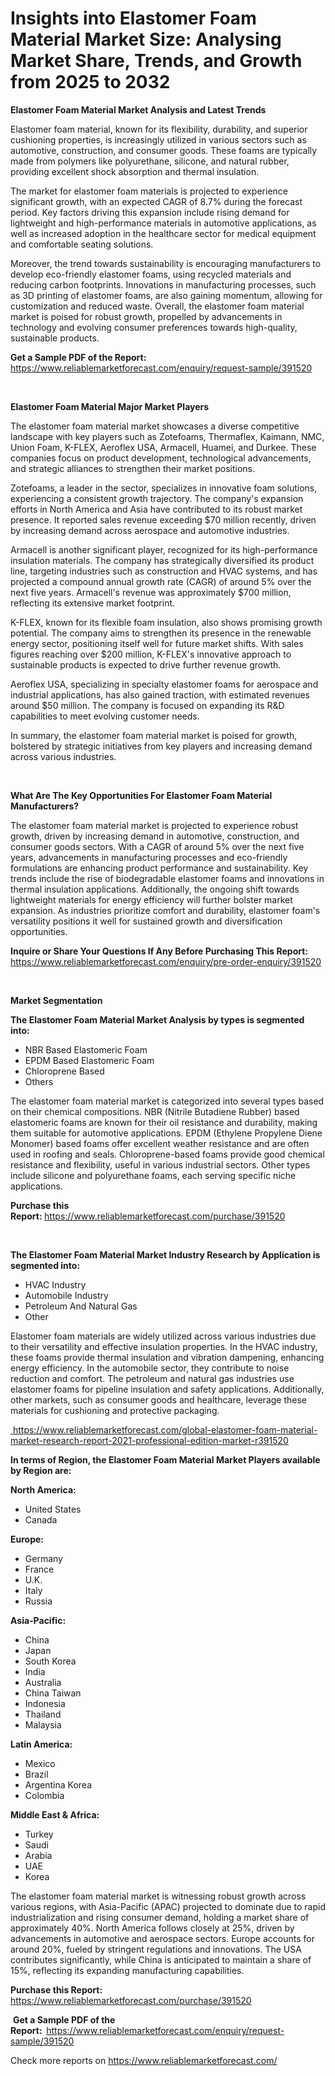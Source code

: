 <p><h1>Insights into Elastomer Foam Material Market Size: Analysing Market Share, Trends, and Growth from 2025 to 2032</h1></p><p><strong>Elastomer Foam Material Market Analysis and Latest Trends</strong></p>
<p><p>Elastomer foam material, known for its flexibility, durability, and superior cushioning properties, is increasingly utilized in various sectors such as automotive, construction, and consumer goods. These foams are typically made from polymers like polyurethane, silicone, and natural rubber, providing excellent shock absorption and thermal insulation. </p><p>The market for elastomer foam materials is projected to experience significant growth, with an expected CAGR of 8.7% during the forecast period. Key factors driving this expansion include rising demand for lightweight and high-performance materials in automotive applications, as well as increased adoption in the healthcare sector for medical equipment and comfortable seating solutions. </p><p>Moreover, the trend towards sustainability is encouraging manufacturers to develop eco-friendly elastomer foams, using recycled materials and reducing carbon footprints. Innovations in manufacturing processes, such as 3D printing of elastomer foams, are also gaining momentum, allowing for customization and reduced waste. Overall, the elastomer foam material market is poised for robust growth, propelled by advancements in technology and evolving consumer preferences towards high-quality, sustainable products.</p></p>
<p><strong>Get a Sample PDF of the Report:&nbsp;</strong> <a href="https://www.reliablemarketforecast.com/enquiry/request-sample/391520?utm_campaign=1950&utm_medium=2&utm_source=Github&utm_content=ia&utm_term=16012025&utm_id=elastomer-foam-material">https://www.reliablemarketforecast.com/enquiry/request-sample/391520</a></p>
<p>&nbsp;</p>
<p><strong>Elastomer Foam Material Major Market Players</strong></p>
<p><p>The elastomer foam material market showcases a diverse competitive landscape with key players such as Zotefoams, Thermaflex, Kaimann, NMC, Union Foam, K-FLEX, Aeroflex USA, Armacell, Huamei, and Durkee. These companies focus on product development, technological advancements, and strategic alliances to strengthen their market positions.</p><p>Zotefoams, a leader in the sector, specializes in innovative foam solutions, experiencing a consistent growth trajectory. The company's expansion efforts in North America and Asia have contributed to its robust market presence. It reported sales revenue exceeding $70 million recently, driven by increasing demand across aerospace and automotive industries.</p><p>Armacell is another significant player, recognized for its high-performance insulation materials. The company has strategically diversified its product line, targeting industries such as construction and HVAC systems, and has projected a compound annual growth rate (CAGR) of around 5% over the next five years. Armacell's revenue was approximately $700 million, reflecting its extensive market footprint.</p><p>K-FLEX, known for its flexible foam insulation, also shows promising growth potential. The company aims to strengthen its presence in the renewable energy sector, positioning itself well for future market shifts. With sales figures reaching over $200 million, K-FLEX's innovative approach to sustainable products is expected to drive further revenue growth.</p><p>Aeroflex USA, specializing in specialty elastomer foams for aerospace and industrial applications, has also gained traction, with estimated revenues around $50 million. The company is focused on expanding its R&D capabilities to meet evolving customer needs.</p><p>In summary, the elastomer foam material market is poised for growth, bolstered by strategic initiatives from key players and increasing demand across various industries.</p></p>
<p>&nbsp;</p>
<p><strong>What Are The Key Opportunities For Elastomer Foam Material Manufacturers?</strong></p>
<p><p>The elastomer foam material market is projected to experience robust growth, driven by increasing demand in automotive, construction, and consumer goods sectors. With a CAGR of around 5% over the next five years, advancements in manufacturing processes and eco-friendly formulations are enhancing product performance and sustainability. Key trends include the rise of biodegradable elastomer foams and innovations in thermal insulation applications. Additionally, the ongoing shift towards lightweight materials for energy efficiency will further bolster market expansion. As industries prioritize comfort and durability, elastomer foam's versatility positions it well for sustained growth and diversification opportunities.</p></p>
<p><strong>Inquire or Share Your Questions If Any Before Purchasing This Report:</strong> <a href="https://www.reliablemarketforecast.com/enquiry/pre-order-enquiry/391520?utm_campaign=1950&utm_medium=2&utm_source=Github&utm_content=ia&utm_term=16012025&utm_id=elastomer-foam-material">https://www.reliablemarketforecast.com/enquiry/pre-order-enquiry/391520</a></p>
<p>&nbsp;</p>
<p><strong>Market Segmentation</strong></p>
<p><strong>The Elastomer Foam Material Market Analysis by types is segmented into:</strong></p>
<p><ul><li>NBR Based Elastomeric Foam</li><li>EPDM Based Elastomeric Foam</li><li>Chloroprene Based</li><li>Others</li></ul></p>
<p><p>The elastomer foam material market is categorized into several types based on their chemical compositions. NBR (Nitrile Butadiene Rubber) based elastomeric foams are known for their oil resistance and durability, making them suitable for automotive applications. EPDM (Ethylene Propylene Diene Monomer) based foams offer excellent weather resistance and are often used in roofing and seals. Chloroprene-based foams provide good chemical resistance and flexibility, useful in various industrial sectors. Other types include silicone and polyurethane foams, each serving specific niche applications.</p></p>
<p><strong>Purchase this Report:&nbsp;</strong><a href="https://www.reliablemarketforecast.com/purchase/391520?utm_campaign=1950&utm_medium=2&utm_source=Github&utm_content=ia&utm_term=16012025&utm_id=elastomer-foam-material">https://www.reliablemarketforecast.com/purchase/391520</a></p>
<p>&nbsp;</p>
<p><strong>The Elastomer Foam Material Market Industry Research by Application is segmented into:</strong></p>
<p><ul><li>HVAC Industry</li><li>Automobile Industry</li><li>Petroleum And Natural Gas</li><li>Other</li></ul></p>
<p><p>Elastomer foam materials are widely utilized across various industries due to their versatility and effective insulation properties. In the HVAC industry, these foams provide thermal insulation and vibration dampening, enhancing energy efficiency. In the automobile sector, they contribute to noise reduction and comfort. The petroleum and natural gas industries use elastomer foams for pipeline insulation and safety applications. Additionally, other markets, such as consumer goods and healthcare, leverage these materials for cushioning and protective packaging.</p></p>
<p><a href="https://www.reliablemarketforecast.com/global-elastomer-foam-material-market-research-report-2021-professional-edition-market-r391520?utm_campaign=1950&utm_medium=2&utm_source=Github&utm_content=ia&utm_term=16012025&utm_id=elastomer-foam-material">&nbsp;https://www.reliablemarketforecast.com/global-elastomer-foam-material-market-research-report-2021-professional-edition-market-r391520</a></p>
<p><strong>In terms of Region, the Elastomer Foam Material Market Players available by Region are:</strong></p>
<p>
    <p> <strong> North America: </strong>
        <ul>
            <li>United States</li>
            <li>Canada</li>
        </ul>
        </p> 
    <p> <strong> Europe: </strong>
        <ul>
            <li>Germany</li>
            <li>France</li>
            <li>U.K.</li>
            <li>Italy</li>
            <li>Russia</li>
        </ul>
        </p> 
    <p> <strong> Asia-Pacific: </strong>
        <ul>
            <li>China</li>
            <li>Japan</li>
            <li>South Korea</li>
            <li>India</li>
            <li>Australia</li>
            <li>China Taiwan</li>
            <li>Indonesia</li>
            <li>Thailand</li>
            <li>Malaysia</li>
        </ul>
        </p> 
    <p> <strong> Latin America: </strong>
        <ul>
            <li>Mexico</li>
            <li>Brazil</li>
            <li>Argentina Korea</li>
            <li>Colombia</li>
        </ul>
        </p> 
    <p> <strong> Middle East & Africa: </strong>
        <ul>
            <li>Turkey</li>
            <li>Saudi</li>
            <li>Arabia</li>
            <li>UAE</li>
            <li>Korea</li>
        </ul>
    </p>
    </p>
<p><p>The elastomer foam material market is witnessing robust growth across various regions, with Asia-Pacific (APAC) projected to dominate due to rapid industrialization and rising consumer demand, holding a market share of approximately 40%. North America follows closely at 25%, driven by advancements in automotive and aerospace sectors. Europe accounts for around 20%, fueled by stringent regulations and innovations. The USA contributes significantly, while China is anticipated to maintain a share of 15%, reflecting its expanding manufacturing capabilities.</p></p>
<p><strong>Purchase this Report: </strong><a href="https://www.reliablemarketforecast.com/purchase/391520?utm_campaign=1950&utm_medium=2&utm_source=Github&utm_content=ia&utm_term=16012025&utm_id=elastomer-foam-material">https://www.reliablemarketforecast.com/purchase/391520</a></p>
<p>&nbsp;<strong>Get a Sample PDF of the Report:&nbsp;&nbsp;</strong><a href="https://www.reliablemarketforecast.com/enquiry/request-sample/391520?utm_campaign=1950&utm_medium=2&utm_source=Github&utm_content=ia&utm_term=16012025&utm_id=elastomer-foam-material">https://www.reliablemarketforecast.com/enquiry/request-sample/391520</a></p>
<p><strong></strong></p>
<p>Check more reports on <a href="https://www.reliablemarketforecast.com/?utm_campaign=1950&utm_medium=2&utm_source=Github&utm_content=ia&utm_term=16012025&utm_id=elastomer-foam-material">https://www.reliablemarketforecast.com/</a></p>